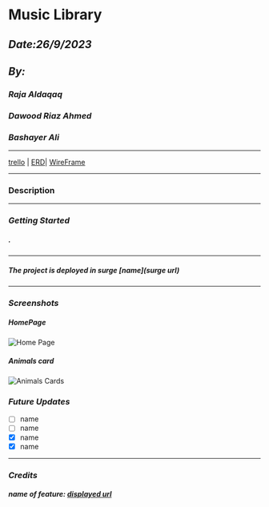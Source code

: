 # Music Library
## ***Date:26/9/2023***
## ***By:***
### ***Raja Aldaqaq***
### ***Dawood Riaz Ahmed***
### ***Bashayer Ali***
***
 [trello](https://trello.com/b/jTgaFNrM/ga-music) | [ERD](https://lucid.app/lucidchart/53a0209d-2515-4ae9-b2e0-55e4cbf8dc99/edit?invitationId=inv_ac901b29-4cdb-4b5a-b47e-ae37a9ed6181)| [WireFrame]()
***
### Description

***
### ***Getting Started***

##### .
***
##### The project is deployed in surge [name](surge url)
***
### ***Screenshots***
##### HomePage
![Home Page](url)

##### Animals card
![Animals Cards](url)

### ***Future Updates***

- [ ] name
- [ ] name
- [x] name  
- [x] name
***

### ***Credits***


##### name of feature: [displayed url](url)

